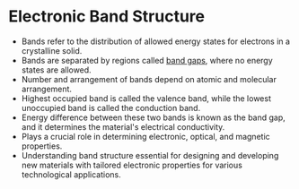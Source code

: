 # Electronic Band Structure

- Bands refer to the distribution of allowed energy states for electrons in a crystalline solid.
- Bands are separated by regions called <u>band gaps</u>, where no energy states are allowed.
- Number and arrangement of bands depend on atomic and molecular arrangement.
- Highest occupied band is called the valence band, while the lowest unoccupied band is called the conduction band.
- Energy difference between these two bands is known as the band gap, and it determines the material's electrical conductivity.
- Plays a crucial role in determining electronic, optical, and magnetic properties.
- Understanding band structure essential for designing and developing new materials with tailored electronic properties for various technological applications.

